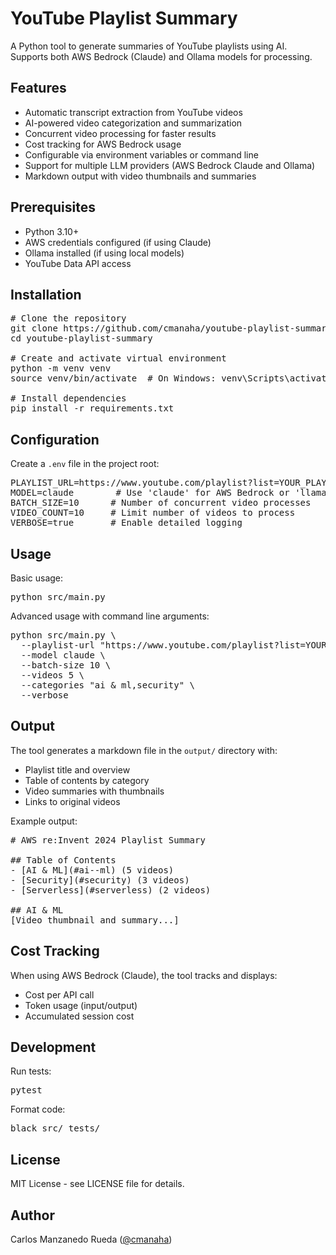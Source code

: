 # YouTube Playlist Summary

A Python tool to generate summaries of YouTube playlists using AI. Supports both AWS Bedrock (Claude) and Ollama models for processing.

## Features

- Automatic transcript extraction from YouTube videos
- AI-powered video categorization and summarization
- Concurrent video processing for faster results
- Cost tracking for AWS Bedrock usage
- Configurable via environment variables or command line
- Support for multiple LLM providers (AWS Bedrock Claude and Ollama)
- Markdown output with video thumbnails and summaries

## Prerequisites

- Python 3.10+
- AWS credentials configured (if using Claude)
- Ollama installed (if using local models)
- YouTube Data API access

## Installation

<pre>
# Clone the repository
git clone https://github.com/cmanaha/youtube-playlist-summary.git
cd youtube-playlist-summary

# Create and activate virtual environment
python -m venv venv
source venv/bin/activate  # On Windows: venv\Scripts\activate

# Install dependencies
pip install -r requirements.txt
</pre>

## Configuration

Create a `.env` file in the project root:

<pre>
PLAYLIST_URL=https://www.youtube.com/playlist?list=YOUR_PLAYLIST_ID
MODEL=claude        # Use 'claude' for AWS Bedrock or 'llama3.2' for Ollama
BATCH_SIZE=10      # Number of concurrent video processes
VIDEO_COUNT=10     # Limit number of videos to process
VERBOSE=true       # Enable detailed logging
</pre>

## Usage

Basic usage:

<pre>
python src/main.py
</pre>

Advanced usage with command line arguments:

<pre>
python src/main.py \
  --playlist-url "https://www.youtube.com/playlist?list=YOUR_PLAYLIST_ID" \
  --model claude \
  --batch-size 10 \
  --videos 5 \
  --categories "ai & ml,security" \
  --verbose
</pre>


## Output

The tool generates a markdown file in the `output/` directory with:
- Playlist title and overview
- Table of contents by category
- Video summaries with thumbnails
- Links to original videos

Example output:

<pre>
# AWS re:Invent 2024 Playlist Summary

## Table of Contents
- [AI & ML](#ai--ml) (5 videos)
- [Security](#security) (3 videos)
- [Serverless](#serverless) (2 videos)

## AI & ML
[Video thumbnail and summary...]
</pre>

## Cost Tracking

When using AWS Bedrock (Claude), the tool tracks and displays:
- Cost per API call
- Token usage (input/output)
- Accumulated session cost

## Development

Run tests:
<pre>
pytest
</pre>

Format code:
<pre>
black src/ tests/
</pre>

## License

MIT License - see LICENSE file for details.

## Author

Carlos Manzanedo Rueda ([@cmanaha](https://github.com/cmanaha)) 
